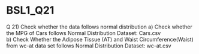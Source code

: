 # BSL1_Q21
Q 21) Check whether the data follows normal distribution
a)	Check whether the MPG of Cars follows Normal Distribution 
        Dataset: Cars.csv	
b)	Check Whether the Adipose Tissue (AT) and Waist Circumference(Waist)  from wc-at data set  follows Normal Distribution 
       Dataset: wc-at.csv
